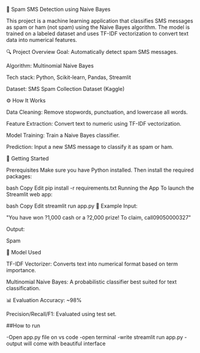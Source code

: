 📱 Spam SMS Detection using Naive Bayes


This project is a machine learning application that classifies SMS messages as spam or ham (not spam) using the Naive Bayes algorithm. The model is trained on a labeled dataset and uses TF-IDF vectorization to convert text data into numerical features.


🔍 Project Overview
Goal: Automatically detect spam SMS messages.


Algorithm: Multinomial Naive Bayes

Tech stack: Python, Scikit-learn, Pandas, Streamlit

Dataset: SMS Spam Collection Dataset (Kaggle)


⚙️ How It Works

Data Cleaning: Remove stopwords, punctuation, and lowercase all words.

Feature Extraction: Convert text to numeric using TF-IDF vectorization.

Model Training: Train a Naive Bayes classifier.

Prediction: Input a new SMS message to classify it as spam or ham.


🚀 Getting Started

Prerequisites
Make sure you have Python installed. Then install the required packages:

bash
Copy
Edit
pip install -r requirements.txt
Running the App
To launch the Streamlit web app:

bash
Copy
Edit
streamlit run app.py
🧪 Example
Input:

"You have won ?1,000 cash or a ?2,000 prize! To claim, call09050000327"

Output:

Spam


🧠 Model Used


TF-IDF Vectorizer: Converts text into numerical format based on term importance.

Multinomial Naive Bayes: A probabilistic classifier best suited for text classification.


📊 Evaluation
Accuracy: ~98%

Precision/Recall/F1: Evaluated using test set.


##How to run


-Open app.py file on vs code
-open terminal
-write streamlit run app.py
-output will come with beautiful interface

